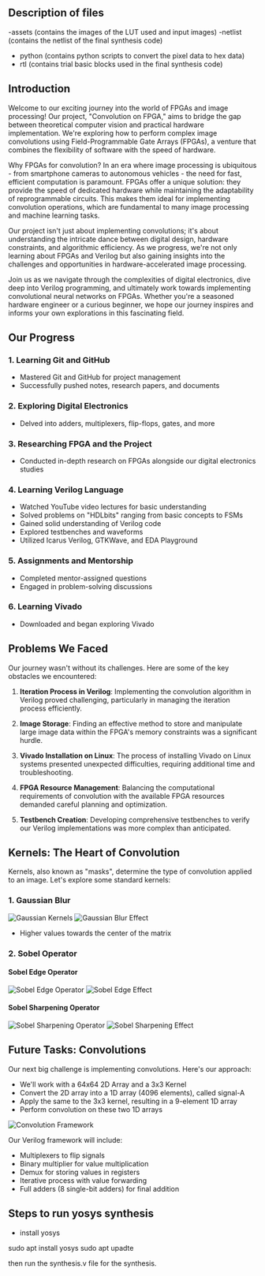 ## Description of files

-assets (contains the images of the LUT used and input images) 
-netlist (contains the netlist of the final synthesis code) 
- python (contains python scripts to convert the pixel data to hex data) 
- rtl (contains trial basic blocks used in the final synthesis code) 

## Introduction

Welcome to our exciting journey into the world of FPGAs and image processing! Our project, "Convolution on FPGA," aims to bridge the gap between theoretical computer vision and practical hardware implementation. We're exploring how to perform complex image convolutions using Field-Programmable Gate Arrays (FPGAs), a venture that combines the flexibility of software with the speed of hardware.

Why FPGAs for convolution? In an era where image processing is ubiquitous - from smartphone cameras to autonomous vehicles - the need for fast, efficient computation is paramount. FPGAs offer a unique solution: they provide the speed of dedicated hardware while maintaining the adaptability of reprogrammable circuits. This makes them ideal for implementing convolution operations, which are fundamental to many image processing and machine learning tasks.

Our project isn't just about implementing convolutions; it's about understanding the intricate dance between digital design, hardware constraints, and algorithmic efficiency. As we progress, we're not only learning about FPGAs and Verilog but also gaining insights into the challenges and opportunities in hardware-accelerated image processing.

Join us as we navigate through the complexities of digital electronics, dive deep into Verilog programming, and ultimately work towards implementing convolutional neural networks on FPGAs. Whether you're a seasoned hardware engineer or a curious beginner, we hope our journey inspires and informs your own explorations in this fascinating field.

## Our Progress

### 1. Learning Git and GitHub
- Mastered Git and GitHub for project management
- Successfully pushed notes, research papers, and documents

### 2. Exploring Digital Electronics
- Delved into adders, multiplexers, flip-flops, gates, and more

### 3. Researching FPGA and the Project
- Conducted in-depth research on FPGAs alongside our digital electronics studies

### 4. Learning Verilog Language
- Watched YouTube video lectures for basic understanding
- Solved problems on "HDLbits" ranging from basic concepts to FSMs
- Gained solid understanding of Verilog code
- Explored testbenches and waveforms
- Utilized Icarus Verilog, GTKWave, and EDA Playground

### 5. Assignments and Mentorship
- Completed mentor-assigned questions
- Engaged in problem-solving discussions

### 6. Learning Vivado
- Downloaded and began exploring Vivado

## Problems We Faced

Our journey wasn't without its challenges. Here are some of the key obstacles we encountered:

1. **Iteration Process in Verilog**: Implementing the convolution algorithm in Verilog proved challenging, particularly in managing the iteration process efficiently.

2. **Image Storage**: Finding an effective method to store and manipulate large image data within the FPGA's memory constraints was a significant hurdle.

3. **Vivado Installation on Linux**: The process of installing Vivado on Linux systems presented unexpected difficulties, requiring additional time and troubleshooting.

4. **FPGA Resource Management**: Balancing the computational requirements of convolution with the available FPGA resources demanded careful planning and optimization.

5. **Testbench Creation**: Developing comprehensive testbenches to verify our Verilog implementations was more complex than anticipated.

## Kernels: The Heart of Convolution

Kernels, also known as "masks", determine the type of convolution applied to an image. Let's explore some standard kernels:

### 1. Gaussian Blur

![Gaussian Kernels](https://github.com/user-attachments/assets/bb5a2ef8-5a4e-4b9a-bf85-82994316b759)
![Gaussian Blur Effect](https://github.com/user-attachments/assets/2712dc49-de14-45f0-8535-14292598bcb2)

- Higher values towards the center of the matrix

### 2. Sobel Operator

#### Sobel Edge Operator
![Sobel Edge Operator](https://github.com/user-attachments/assets/29024ada-0e70-4607-a79f-b8969bf1a175)
![Sobel Edge Effect](https://github.com/user-attachments/assets/b9a8cc70-6537-4a7f-b815-dfe2ce62667b)

#### Sobel Sharpening Operator
![Sobel Sharpening Operator](https://github.com/user-attachments/assets/4c985fe2-0862-42fc-8372-bcd353ad016c)
![Sobel Sharpening Effect](https://github.com/user-attachments/assets/150c136c-c485-4ecd-ae91-9e086bb4d660)

## Future Tasks: Convolutions

Our next big challenge is implementing convolutions. Here's our approach:

- We'll work with a 64x64 2D Array and a 3x3 Kernel
- Convert the 2D array into a 1D array (4096 elements), called signal-A
- Apply the same to the 3x3 kernel, resulting in a 9-element 1D array
- Perform convolution on these two 1D arrays

![Convolution Framework](https://github.com/user-attachments/assets/bbbbb0ae-95ab-4f56-a4de-d44316ab3c69)

Our Verilog framework will include:
- Multiplexers to flip signals
- Binary multiplier for value multiplication
- Demux for storing values in registers
- Iterative process with value forwarding
- Full adders (8 single-bit adders) for final addition


## Steps to run yosys synthesis

- install yosys

sudo apt install yosys
sudo apt upadte 

then run the synthesis.v file for the synthesis.
